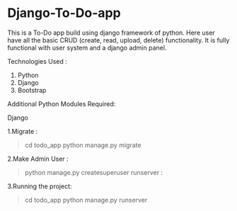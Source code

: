 # Django-To-Do-app
This is a To-Do app build using django framework of python. Here user have all the basic CRUD (create, read, upload, delete) functionality. It is fully functional with user system and a django admin panel.

Technologies Used :

1. Python
2. Django
3. Bootstrap

Additional Python Modules Required:

 Django

1.Migrate :

> cd todo_app
> python manage.py migrate

2.Make Admin User :

> python manage.py createsuperuser
runserver :

3.Running the project:

> cd todo_app 
> python manage.py runserver  
